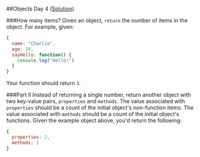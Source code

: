 ##Objects Day 4 ([Solution](Day_04.js))

###How many items?
Given an object, `return` the number of items in the object. For example, given:

```js
{
  name: "Charlie",
  age: 29,
  sayHello: function() {
    console.log("Hello!")
  }
}
```

Your function should return `3`.

###Part II
Instead of returning a single number, return another object with two key-value pairs, `properties` and `methods`. The value associated with `properties` should be a count of the initial object's non-function items. The value associated with `methods` should be a count of the initial object's functions. Given the example object above, you'd return the following:

```js
{
  properties: 2,
  methods: 1
}
```
